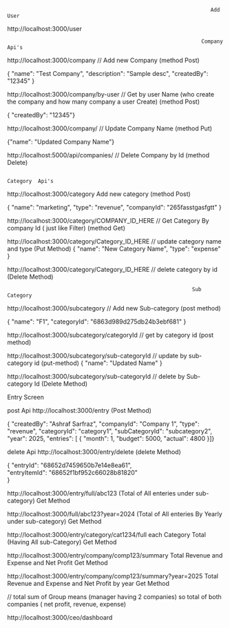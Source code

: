                                                                       Add User

http://localhost:3000/user                                                     
                                                             
                                                             
                                                             
                                                             
                                                                   Company  Api's


  http://localhost:3000/company                   // Add new Company   (method Post)

{
  "name": "Test Company",
  "description": "Sample desc",
  "createdBy": "12345"
}

http://localhost:3000/company/by-user            //  Get by user Name (who create the company and how many company a user Create)  (method Post)

{ "createdBy": "12345"}


http://localhost:3000/company/<companyId>        // Update Company Name   (method Put)

{"name": "Updated Company Name"}

http://localhost:5000/api/companies/<companyId>  // Delete Company by Id   (method Delete)
 






                                                                   Category  Api's


http://localhost:3000/category    Add new category    (method Post)

{
  "name": "marketing",
  "type": "revenue",
  "companyId": "265fasstgasfgtt"
}


http://localhost:3000/category/COMPANY_ID_HERE       // Get Category By company Id ( just like Filter)   (method Get)

http://localhost:3000/category/Category_ID_HERE     // update category name and type     (Put Method)
{
  "name": "New Category Name",
  "type": "expense"
}

http://localhost:3000/category/Category_ID_HERE    // delete category by id         (Delete Method)






                                                                Sub Category


http://localhost:3000/subcategory                        // Add new Sub-category    (post method)

{ "name": "F1", "categoryId": "6863d989d275db24b3ebf681" }     


http://localhost:3000/subcategory/categoryId             // get by category id    (post method)

http://localhost:3000/subcategory/sub-categoryId        // update by sub-category id     (put-method)
{ "name": "Updated Name" }

http://localhost:3000/subcategory/sub-categoryId        //   delete by Sub-category Id    (Delete Method)







Entry Screen

post Api
http://localhost:3000/entry                         (Post Method)

{
  "createdBy": "Ashraf Sarfraz",
  "companyId": "Company 1",
  "type": "revenue",
  "categoryId": "category1",
  "subCategoryId": "subcategory2",
  "year": 2025,
  "entries": [
    {
      "month": 1,
      "budget": 5000,
      "actual": 4800
    }]}



delete Api 
http://localhost:3000/entry/delete                              (delete Method)

{
  "entryId": "68652d7459650b7e14e8ea61",       
  "entryItemId": "68652f1bf952c66028b81820"   
}


http://localhost:3000/entry/full/abc123                          (Total of All enteries under sub-category)               Get Method

http://localhost:3000/full/abc123?year=2024                      (Total of All enteries By Yearly under sub-category)     Get Method

http://localhost:3000/entry/category/cat1234/full                each Category Total (Having All sub-Category)            Get Method                
 
http://localhost:3000/entry/company/comp123/summary               Total Revenue and Expense and Net Profit                Get Method  

http://localhost:3000/entry/company/comp123/summary?year=2025       Total Revenue and Expense and Net Profit by year      Get Method


                             


 // total sum of Group means (manager having 2 companies) so total of both companies ( net profit, revenue, expense)

 http://localhost:3000/ceo/dashboard   